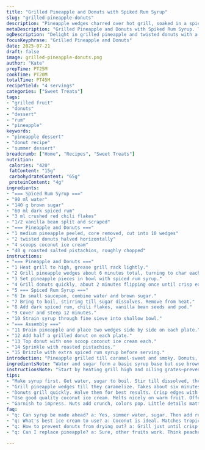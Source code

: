 ```yaml
---
title: "Grilled Pineapple and Donuts with Spiked Rum Syrup"
slug: "grilled-pineapple-donuts"
description: "Pineapple wedges charred over hot grill, soaked in a spiced rum syrup with a hint of chili and vanilla. Donut halves quickly grilled, slightly crisp outside, soft inside. Served with vanilla or coconut ice cream, sprinkled pistachio crunch. Syrup made with water and sugar boiled, infused with dark rum, crushed chili flakes, and scraped vanilla bean. Adjust grilling for caramelized fruit and toasty donuts. Garnish with nuts. Bold, tropical flavors, warm spice, and cool ice cream contrast."
metaDescription: "Grilled Pineapple and Donuts with Spiked Rum Syrup. Tropical dessert with charred pineapple, rum syrup, and ice cream."
ogDescription: "Delight in grilled pineapple and twisted donuts with a spiced rum syrup. Bold flavors collide with cool ice cream."
focusKeyphrase: "Grilled Pineapple and Donuts"
date: 2025-07-21
draft: false
image: grilled-pineapple-donuts.png
author: "Kate"
prepTime: PT25M
cookTime: PT20M
totalTime: PT45M
recipeYield: "4 servings"
categories: ["Sweet Treats"]
tags:
- "grilled fruit"
- "donuts"
- "dessert"
- "rum"
- "pineapple"
keywords:
- "pineapple dessert"
- "donut recipe"
- "summer dessert"
breadcrumb: ["Home", "Recipes", "Sweet Treats"]
nutrition: 
 calories: "420"
 fatContent: "15g"
 carbohydrateContent: "65g"
 proteinContent: "4g"
ingredients:
- "=== Spiced Rum Syrup ==="
- "90 ml water"
- "140 g brown sugar"
- "60 ml dark spiced rum"
- "3 ml crushed red chili flakes"
- "1/2 vanilla bean split and scraped"
- "=== Pineapple and Donuts ==="
- "1 medium pineapple peeled, core removed, cut into 10 wedges"
- "2 twisted donuts halved horizontally"
- "4 scoops coconut ice cream"
- "40 g roasted salted pistachios, roughly chopped"
instructions:
- "=== Pineapple and Donuts ==="
- "1 Heat grill to high, grease grill rack lightly."
- "2 Grill pineapple wedges about 6 minutes total, turning to char each side well."
- "3 Set pineapple pieces in bowl with spiced rum syrup."
- "4 Grill donuts quickly, about 2 minutes flipping once until crisp edges form. Remove."
- "5 === Spiced Rum Syrup ==="
- "6 In small saucepan, combine water and brown sugar."
- "7 Bring to boil, stirring till sugar dissolves. Remove from heat."
- "8 Add dark spiced rum, chili flakes, vanilla bean seeds and pod."
- "9 Cover and steep 12 minutes."
- "10 Strain syrup through fine sieve into shallow bowl."
- "=== Assembly ==="
- "11 Drain pineapple and place two wedges side by side on each plate."
- "12 Add half a grilled donut on each plate."
- "13 Top donut with one scoop coconut ice cream each."
- "14 Sprinkle with roasted pistachios."
- "15 Drizzle with extra spiced rum syrup before serving."
introduction: "Pineapple grilled till caramel-sweet and smoky. Donuts, quick-charred. Syrup with heat from chili flakes, warmth of spiced rum, and fragrant vanilla bean. Ice cream cools and softens the combo. Pistachios crackle under teeth, roasted with salt for contrast. Sweet-spicy. Tropical with bite. Enough rum to hint boldness, not drown. Quick, watch grilling - one minute overdone donuts go dry. Pineapple needs char but stay juicy. Chill ice cream before plating. Syrup thick but pourable. Mix hot fruit, cold cream, crunchy nuts. Fast recipe that plays with heat, chill, crisp, soft. Add twist with spiced rum and chili rather than plain syrup. Donuts swapped to twisted from usual ring—a rustic touch. Enjoy messy, saucy, textural contrasts."
ingredientsNote: "Water and sugar form a basic syrup base but use brown sugar for deeper flavor. Dark spiced rum replaces plain rum to add cinnamon and clove notes. Crushed chili flakes bring gentle heat, not overwhelming. Vanilla bean—scraped seeds plus pod—infuse natural fragrance. Pineapple peeled, core removed, ensures no tough fibrous bites. Cutting into longer wedges rather than chunks helps grill evenly and fit donuts served alongside. Donuts chosen twisted shape for visual interest and texture. Half horizontally allows for layering with ice cream. Use coconut ice cream instead of vanilla for tropical flair and to align with warm spices. Roasted pistachios need to be lightly salted and crushed for perfect crunch, enhancing shellfish flavor. All quantities balanced for 4 servings, can scale easily."
instructionsNote: "Start by heating grill high and oiling grates—prevents sticking. Pineapple grilled till golden all sides, about six minutes total, rotating often for even char. Set pineapple straight into syrup to soak while donuts grill. Donuts, sliced in half, grill quickly—one minute per side—to crisp edges without drying inside. Meanwhile make syrup: boil water and sugar until dissolved, then remove from heat. Stir in rum, chili flakes, and scraped vanilla bean. Steep for at least 12 minutes for full flavor depth. Strain syrup to remove chili seed bits and vanilla pod. Drain pineapple from syrup before plating to avoid soggy dessert. Assemble two pineapple wedges per plate, add half a donut, scoop ice cream on top, sprinkle nuts. Drizzle with syrup last. Serve immediately to preserve crispy donuts and cold ice cream contrast."
tips:
- "Make syrup first. Get water, sugar to boil. Stir till dissolved, then add rum. Chili adds a kick, vanilla gives aroma. Strain well after steeping. Helps keep syrup smooth."
- "Grill pineapple wedges till they caramelize. Takes about six minutes. Rotate often for even char. Want juicy fruit. Drizzle syrup over while hot. Absorbs flavor."
- "Donuts grill quickly. Halve them for best results. Crisp edges with soft middle. Flip once or twice. Watch closely! One minute too long makes them dry. Keep that in mind."
- "Use good quality coconut ice cream. Melts nicely on warm fruit. Offers pleasant contrast. You want that creamy texture. Great with crunchy pistachios. Use roasted, salted ones for flavor balance."
- "Garnish to impress. Nuts add crunch, colors pop. Little details matter. Extra syrup drizzled on top. Enhances look and taste. Perfect presentation for a party."
faq:
- "q: Can syrup be made ahead? a: Yes, simmer water, sugar. Then add rum, flavor. Keep in fridge. Reheat gently before use. Can store several days."
- "q: What's best ice cream to use? a: Coconut is ideal. Matches tropical theme. But vanilla works too. Experiment with flavors. Make it yours!"
- "q: How to prevent donuts from drying out? a: Grill just until crisp. Watch closely. Remove when edges are golden-brown. Timing crucial."
- "q: Can I replace pineapple? a: Sure, other fruits work. Think peaches or peaches. Softer fruits won't hold. Choose wisely for grilling."

---
```

